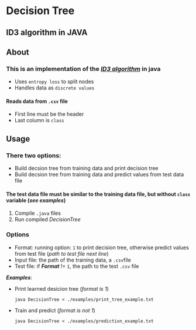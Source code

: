 # Decision Tree
## ID3 algorithm in JAVA

## About
### This is an implementation of the [_ID3 algorithm_](https://en.wikipedia.org/wiki/ID3_algorithm) in java
* Uses `entropy loss` to split nodes
* Handles data as `discrete values`

#### Reads data from `.csv` file
* First line must be the header
* Last column is `class`

## Usage
### There two options:
* Build decsion tree from training data and print decision tree
* Build decsion tree from training data and predict values from test data file

#### The test data file must be similar to the training data file, but without `class` variable (_see examples_)
1. Compile `.java` files
2. Run compiled _DecisionTree_ 

### Options
* Format: running option: `1` to print decision tree, otherwise predict values from test file (_path to test file next line_)
* Input file: the path of the training data, a `.csv`file
* Test file: if **_Format_** != `1`, the path to the test `.csv` file

**_Examples_**:
* Print learned desicion tree (_format is 1_)
    ```
    java DecisionTree < ./examples/print_tree_example.txt
    ```
* Train and predict (_format is not 1_)
    ```
    java DecisionTree < ./examples/prediction_example.txt
    ```